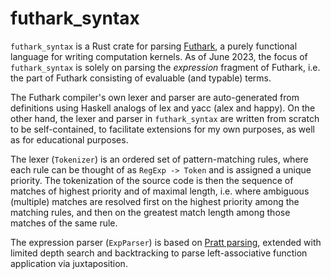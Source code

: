 # futhark_syntax

`futhark_syntax` is a Rust crate for parsing [Futhark](https://futhark-lang.org/),
a purely functional language for writing computation kernels.
As of June 2023, the focus of `futhark_syntax` is solely on parsing the
_expression_ fragment of Futhark, i.e. the part of Futhark consisting of
evaluable (and typable) terms.

The Futhark compiler's own lexer and parser are auto-generated from
definitions using Haskell analogs of lex and yacc (alex and happy).
On the other hand, the lexer and parser in `futhark_syntax` are written
from scratch to be self-contained, to facilitate extensions for my
own purposes, as well as for educational purposes.

The lexer (`Tokenizer`) is an ordered set of pattern-matching rules,
where each rule can be thought of as `RegExp -> Token` and is assigned
a unique priority. The tokenization of the source code is then the
sequence of matches of highest priority and of maximal length, i.e. where
ambiguous (multiple) matches are resolved first on the highest priority
among the matching rules, and then on the greatest match length among
those matches of the same rule.

The expression parser (`ExpParser`) is based on [Pratt parsing](https://web.archive.org/web/20071012224713/http://javascript.crockford.com/tdop/tdop.html),
extended with limited depth search and backtracking to parse
left-associative function application via juxtaposition.
